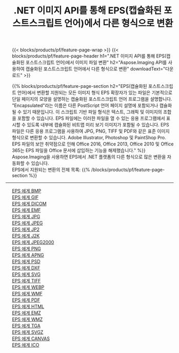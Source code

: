 ﻿---
title: .NET 이미지 API를 통해 EPS(캡슐화된 포스트스크립트 언어)에서 다른 형식으로 변환 
weight: 3920
url: /ko/net/conversion/from/eps 
lang: ko
langdirlevel: 2
locales: zh-hans,ja,it,ru,de,es,fr,nl,id,lt,pl,pt,vi,tr,ko,zh-hant,ar,hi,th,sv,cs,uk,he
description: Aspose.Imaging을 사용하면 EPS(캡슐화된 포스트스크립트 언어) 에서 다른 형식으로 쉽게 변환할 수 있습니다.
---

{{< blocks/products/pf/feature-page-wrap >}}
{{< blocks/products/pf/feature-page-header h1=".NET 이미지 API를 통해 EPS(캡슐화된 포스트스크립트 언어)에서 이미지 파일 변환" h2="Aspose.Imaging API를 사용하여 캡슐화된 포스트스크립트 언어에서 다른 형식으로 변환" downloadText="다운로드" >}}


{{% blocks/products/pf/feature-page-section  h2="EPS(캡슐화된 포스트스크립트 언어)에서 변환할 지원되는 모든 이미지 형식 EPS 확장자가 있는 파일은 기본적으로 단일 페이지의 모양을 설명하는 캡슐화된 포스트스크립트 언어 프로그램을 설명합니다. "Encapsulated"라는 이름은 다른 PostScript 언어 페이지 설명에 포함되거나 캡슐화될 수 있기 때문입니다. 이 스크립트 기반 파일 형식은 텍스트, 그래픽 및 이미지의 조합을 포함할 수 있습니다. EPS 파일에는 이러한 파일을 열 수 있는 응용 프로그램에서 표시할 수 있도록 내부에 캡슐화된 비트맵 미리 보기 이미지가 포함될 수 있습니다. EPS 파일은 다른 응용 프로그램을 사용하여 JPG, PNG, TIFF 및 PDF와 같은 표준 이미지 형식으로 변환할 수 있습니다. Adobe Illustrator, Photoshop 및 PaintShop Pro. EPS 파일의 보안 취약점으로 인해 Office 2016, Office 2013, Office 2010 및 Office 365는 EPS 파일을 Office 문서에 삽입하는 기능을 해제했습니다." %}}
Aspose.Imaging을 사용하면 EPS에서 .NET 플랫폼의 다른 형식으로 많은 변환을 자동화할 수 있습니다.
<br/>
EPS에서 지원되는 변환의 전체 목록:
{{% /blocks/products/pf/feature-page-section %}}
<div class="container-fluid productfamilypage bg-gray">
    <div class="convertypes bg-gray agp-content section">
        <div class="container">
		<hr style="margin-left:-20px;"/>
		<div class="row other-converters">
		    <div class='col-md-2 other-converter remove-lp remove-rp'><a href="/imaging/ko/net/conversion/eps-to-bmp" >EPS 에게 BMP</a></div><div class='col-md-2 other-converter remove-lp remove-rp'><a href="/imaging/ko/net/conversion/eps-to-gif" >EPS 에게 GIF</a></div><div class='col-md-2 other-converter remove-lp remove-rp'><a href="/imaging/ko/net/conversion/eps-to-dicom" >EPS 에게 DICOM</a></div><div class='col-md-2 other-converter remove-lp remove-rp'><a href="/imaging/ko/net/conversion/eps-to-emf" >EPS 에게 EMF</a></div><div class='col-md-2 other-converter remove-lp remove-rp'><a href="/imaging/ko/net/conversion/eps-to-jpg" >EPS 에게 JPG</a></div><div class='col-md-2 other-converter remove-lp remove-rp'><a href="/imaging/ko/net/conversion/eps-to-jpeg" >EPS 에게 JPEG</a></div><div class='col-md-2 other-converter remove-lp remove-rp'><a href="/imaging/ko/net/conversion/eps-to-jp2" >EPS 에게 JP2</a></div><div class='col-md-2 other-converter remove-lp remove-rp'><a href="/imaging/ko/net/conversion/eps-to-j2k" >EPS 에게 J2K</a></div><div class='col-md-2 other-converter remove-lp remove-rp'><a href="/imaging/ko/net/conversion/eps-to-jpeg2000" >EPS 에게 JPEG2000</a></div><div class='col-md-2 other-converter remove-lp remove-rp'><a href="/imaging/ko/net/conversion/eps-to-png" >EPS 에게 PNG</a></div><div class='col-md-2 other-converter remove-lp remove-rp'><a href="/imaging/ko/net/conversion/eps-to-apng" >EPS 에게 APNG</a></div><div class='col-md-2 other-converter remove-lp remove-rp'><a href="/imaging/ko/net/conversion/eps-to-psd" >EPS 에게 PSD</a></div><div class='col-md-2 other-converter remove-lp remove-rp'><a href="/imaging/ko/net/conversion/eps-to-dxf" >EPS 에게 DXF</a></div><div class='col-md-2 other-converter remove-lp remove-rp'><a href="/imaging/ko/net/conversion/eps-to-svg" >EPS 에게 SVG</a></div><div class='col-md-2 other-converter remove-lp remove-rp'><a href="/imaging/ko/net/conversion/eps-to-tiff" >EPS 에게 TIFF</a></div><div class='col-md-2 other-converter remove-lp remove-rp'><a href="/imaging/ko/net/conversion/eps-to-webp" >EPS 에게 WEBP</a></div><div class='col-md-2 other-converter remove-lp remove-rp'><a href="/imaging/ko/net/conversion/eps-to-wmf" >EPS 에게 WMF</a></div><div class='col-md-2 other-converter remove-lp remove-rp'><a href="/imaging/ko/net/conversion/eps-to-pdf" >EPS 에게 PDF</a></div><div class='col-md-2 other-converter remove-lp remove-rp'><a href="/imaging/ko/net/conversion/eps-to-html" >EPS 에게 HTML</a></div><div class='col-md-2 other-converter remove-lp remove-rp'><a href="/imaging/ko/net/conversion/eps-to-emz" >EPS 에게 EMZ</a></div><div class='col-md-2 other-converter remove-lp remove-rp'><a href="/imaging/ko/net/conversion/eps-to-wmz" >EPS 에게 WMZ</a></div><div class='col-md-2 other-converter remove-lp remove-rp'><a href="/imaging/ko/net/conversion/eps-to-tga" >EPS 에게 TGA</a></div><div class='col-md-2 other-converter remove-lp remove-rp'><a href="/imaging/ko/net/conversion/eps-to-svgz" >EPS 에게 SVGZ</a></div><div class='col-md-2 other-converter remove-lp remove-rp'><a href="/imaging/ko/net/conversion/eps-to-canvas" >EPS 에게 CANVAS</a></div><div class='col-md-2 other-converter remove-lp remove-rp'><a href="/imaging/ko/net/conversion/eps-to-ico" >EPS 에게 ICO</a></div>
                </div>
        </div>
    </div>
</div>
<br/>

